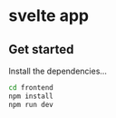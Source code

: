 # svelte app
## Get started

Install the dependencies...

```bash
cd frontend
npm install
npm run dev
```